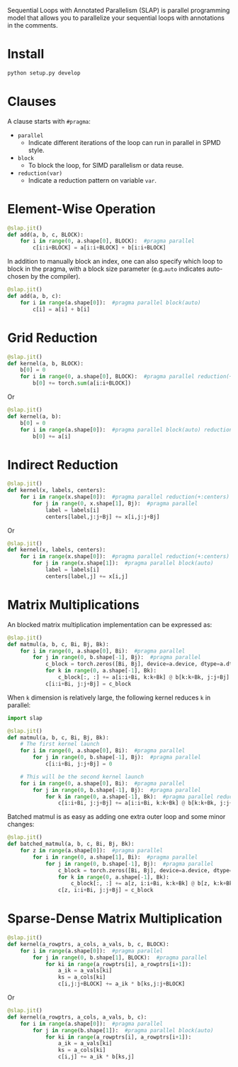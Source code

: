 Sequential Loops with Annotated Parallelism (SLAP) is parallel programming model that allows you to parallelize your sequential loops with annotations in the comments.


# Install

```bash
python setup.py develop
```

# Clauses
A clause starts with `#pragma`:
- `parallel`
  - Indicate different iterations of the loop can run in parallel in SPMD style.
- `block`
  - To block the loop, for SIMD parallelism or data reuse.
- `reduction(var)`
  - Indicate a reduction pattern on variable `var`. 

# Element-Wise Operation
```python
@slap.jit()
def add(a, b, c, BLOCK):
    for i in range(0, a.shape[0], BLOCK):  #pragma parallel
        c[i:i+BLOCK] = a[i:i+BLOCK] + b[i:i+BLOCK]
```

In addition to manually block an index, one can also specify which loop to block in the pragma, with a block size parameter (e.g.`auto` indicates auto-chosen by the compiler). 

```python
@slap.jit()
def add(a, b, c):
    for i in range(a.shape[0]):  #pragma parallel block(auto)
        c[i] = a[i] + b[i]
```

# Grid Reduction

```python
@slap.jit()
def kernel(a, b, BLOCK):
    b[0] = 0
    for i in range(0, a.shape[0], BLOCK):  #pragma parallel reduction(+:b)
        b[0] += torch.sum(a[i:i+BLOCK])
```

Or
```python
@slap.jit()
def kernel(a, b):
    b[0] = 0
    for i in range(a.shape[0]):  #pragma parallel block(auto) reduction(+:b)
        b[0] += a[i]
```

# Indirect Reduction

```python
@slap.jit()
def kernel(x, labels, centers):
    for i in range(x.shape[0]):  #pragma parallel reduction(+:centers) 
        for j in range(0, x.shape[1], Bj):  #pragma parallel
            label = labels[i]
            centers[label,j:j+Bj] += x[i,j:j+Bj]
```

Or 
```python
@slap.jit()
def kernel(x, labels, centers):
    for i in range(x.shape[0]):  #pragma parallel reduction(+:centers)
        for j in range(x.shape[1]):  #pragma parallel block(auto)
            label = labels[i]
            centers[label,j] += x[i,j]
```

# Matrix Multiplications

An blocked matrix multiplication implementation can be expressed as:
```python
@slap.jit()
def matmul(a, b, c, Bi, Bj, Bk):
    for i in range(0, a.shape[0], Bi):  #pragma parallel
        for j in range(0, b.shape[-1], Bj):  #pragma parallel
            c_block = torch.zeros([Bi, Bj], device=a.device, dtype=a.dtype)
            for k in range(0, a.shape[-1], Bk):
                c_block[:, :] += a[i:i+Bi, k:k+Bk] @ b[k:k+Bk, j:j+Bj]
            c[i:i+Bi, j:j+Bj] = c_block
```

When `k` dimension is relatively large, the following kernel reduces `k` in parallel:
```python
import slap

@slap.jit()
def matmul(a, b, c, Bi, Bj, Bk):
    # The first kernel launch
    for i in range(0, a.shape[0], Bi):  #pragma parallel
    	for j in range(0, b.shape[-1], Bj):  #pragma parallel
	        c[i:i+Bi, j:j+Bj] = 0

    # This will be the second kernel launch
    for i in range(0, a.shape[0], Bi):  #pragma parallel
    	for j in range(0, b.shape[-1], Bj):  #pragma parallel
	        for k in range(0, a.shape[-1], Bk):  #pragma parallel reduction(+:c)
	    	    c[i:i+Bi, j:j+Bj] += a[i:i+Bi, k:k+Bk] @ b[k:k+Bk, j:j+Bj]
```


Batched matmul is as easy as adding one extra outer loop and some minor changes:

```python
@slap.jit()
def batched_matmul(a, b, c, Bi, Bj, Bk):
    for z in range(a.shape[0]):  #pragma parallel
        for i in range(0, a.shape[1], Bi):  #pragma parallel
            for j in range(0, b.shape[-1], Bj):  #pragma parallel
                c_block = torch.zeros([Bi, Bj], device=a.device, dtype=a.dtype)
                for k in range(0, a.shape[-1], Bk):
                    c_block[:, :] += a[z, i:i+Bi, k:k+Bk] @ b[z, k:k+Bk, j:j+Bj]
                c[z, i:i+Bi, j:j+Bj] = c_block
```

# Sparse-Dense Matrix Multiplication
```python
@slap.jit()
def kernel(a_rowptrs, a_cols, a_vals, b, c, BLOCK):
    for i in range(a.shape[0]):  #pragma parallel
        for j in range(0, b.shape[1], BLOCK):  #pragma parallel 
            for ki in range(a_rowptrs[i], a_rowptrs[i+1]):
                a_ik = a_vals[ki]
                ks = a_cols[ki]
                c[i,j:j+BLOCK] += a_ik * b[ks,j:j+BLOCK]
```

Or
```python
@slap.jit()
def kernel(a_rowptrs, a_cols, a_vals, b, c):
    for i in range(a.shape[0]):  #pragma parallel
        for j in range(b.shape[1]):  #pragma parallel block(auto)
            for ki in range(a_rowptrs[i], a_rowptrs[i+1]):
                a_ik = a_vals[ki]
                ks = a_cols[ki]
                c[i,j] += a_ik * b[ks,j]
```